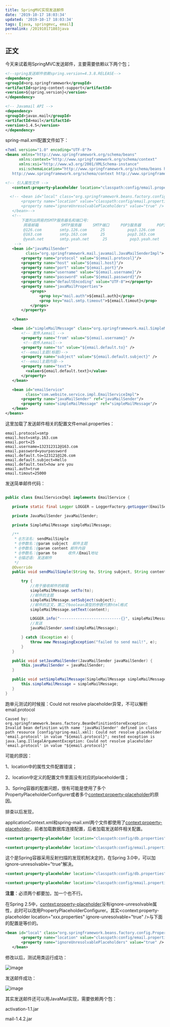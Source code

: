 ```yaml
---
title: SpringMVC实现发送邮件
date: '2019-10-17 18:03:34'
updated: '2019-10-17 18:03:34'
tags: [java, springmvc, email]
permalink: /201910171803java
---
```


## 正文

今天来试着用SpringMVC发送邮件，主要需要依赖以下两个包；

```xml
<!--spring发送邮件依赖spring.version=4.3.8.RELEASE-->
<dependency>
<groupId>org.springframework</groupId>
<artifactId>spring-context-support</artifactId>
<version>${spring.version}</version>
</dependency>

<!-- Javamail API -->
<dependency>
<groupId>javax.mail</groupId>
<artifactId>mail</artifactId>
<version>1.4.5</version>
</dependency>
```

spring-mail.xml配置文件如下：

```xml
<?xml version="1.0" encoding="UTF-8"?>
<beans xmlns="http://www.springframework.org/schema/beans"
      xmlns:context="http://www.springframework.org/schema/context"
      xmlns:xsi="http://www.w3.org/2001/XMLSchema-instance"
      xsi:schemaLocation="http://www.springframework.org/schema/beans http://www.springframework.org/schema/beans/spring-beans-4.2.xsd
   http://www.springframework.org/schema/context http://www.springframework.org/schema/context/spring-context-4.2.xsd">

<!-- 引入属性文件 -->
   <context:property-placeholder location="classpath:config/email.properties" ignore-unresolvable="true"/>

  <!-- <bean id="local" class="org.springframework.beans.factory.config.PropertyPlaceholderConfigurer">
       <property name="location" value="classpath:config/email.properties" />
       <property name="ignoreUnresolvablePlaceholders" value="true" />
   </bean>-->
   <!--
       下面列出网易的SMTP服务器名和端口号:
        网易邮箱          SMTP服务器     SMTP端口     POP3服务器       POP3端口
        @126.com        smtp.126.com      25          pop3.126.com      110
        @163.com        smtp.163.com      25          pop3.163.com      110
        @yeah.net       smtp.yeah.net      25          pop3.yeah.net     110
    -->
   <bean id="javaMailSender"
         class="org.springframework.mail.javamail.JavaMailSenderImpl">
       <property name="protocol" value="${email.protocol}"/>
       <property name="host" value="${email.host}"/>
       <property name="port" value="${email.port}"/>
       <property name="username" value="${email.username}"/>
       <property name="password" value="${email.password}"/>
       <property name="defaultEncoding" value="UTF-8"></property>
       <property name="javaMailProperties">
           <props>
               <prop key="mail.auth">${email.auth}</prop>
               <prop key="mail.smtp.timeout">${email.timout}</prop>
           </props>
       </property>

   </bean>

   <bean id="simpleMailMessage" class="org.springframework.mail.SimpleMailMessage">
       <!-- 发件人email -->
       <property name="from" value="${email.username}" />
        <!--收件人email-->
       <property name="to" value="${email.default.to}" />
       <!--email主题(标题)-->
       <property name="subject" value="${email.default.subject}" />
       <!--email主题内容-->
       <property name="text">
         <value>${email.default.text}</value>
       </property>
   </bean>

   <bean id="emailService"
         class="com.website.service.impl.EmailServiceImpl">
       <property name="javaMailSender" ref="javaMailSender"/>
       <property name="simpleMailMessage" ref="simpleMailMessage"/>
   </bean>
</beans>
```

这里加载了发送邮件相关的配置文件email.properties：

```
email.protocol=smtp
email.host=smtp.163.com
email.port=25
email.username=132312312@163.com
email.password=yourpassword
email.default.to=123121@126.com
email.default.subject=Hello
email.default.text=how are you
email.auth=true
email.timout=25000
```

发送简单邮件代码：

```java

public class EmailServiceImpl implements EmailService {

   private static final Logger LOGGER = LoggerFactory.getLogger(EmailServiceImpl.class);

   private JavaMailSender javaMailSender;

   private SimpleMailMessage simpleMailMessage;

   /**
    * @方法名: sendMailSimple
    * @参数名：@param subject  邮件主题
    * @参数名：@param content 邮件内容
    * @参数名：@param to     收件人Email地址
    * @描述语: 发送邮件
    */
   @Override
   public void sendMailSimple(String to, String subject, String content) throws Exception {

       try {
           //用于接收邮件的邮箱
           simpleMailMessage.setTo(to);
           //邮件的主题
           simpleMailMessage.setSubject(subject);
           //邮件的正文，第二个boolean类型的参数代表html格式
           simpleMailMessage.setText(content);

           LOGGER.info("---------------------------{}", simpleMailMessage);
           //发送
           javaMailSender.send(simpleMailMessage);

       } catch (Exception e) {
           throw new MessagingException("failed to send mail!", e);
       }
   }

   public void setJavaMailSender(JavaMailSender javaMailSender) {
       this.javaMailSender = javaMailSender;
   }

   public void setSimpleMailMessage(SimpleMailMessage simpleMailMessage) {
       this.simpleMailMessage = simpleMailMessage;
   }
}
```

跑单元测试的时候报：Could not resolve placeholder异常，不可以解析email.protocol

```
Caused by: org.springframework.beans.factory.BeanDefinitionStoreException: Invalid bean definition with name 'javaMailSender' defined in class path resource [config/spring-mail.xml]: Could not resolve placeholder 'email.protocol' in value "${email.protocol}"; nested exception is java.lang.IllegalArgumentException: Could not resolve placeholder 'email.protocol' in value "${email.protocol}"
```

可能的原因：

1、location中的属性文件配置错误；

2、location中定义的配置文件里面没有对应的placeholder值；

3、Spring容器的配置问题，很有可能是使用了多个PropertyPlaceholderConfigurer或者多个<context:property-placeholder>的原因。



排查以后发现，

applicationContext.xml和spring-mail.xml两个文件都使用了<context:property-placeholder>，前者加载数据库连接配置，后者加载发送邮件相关配置。

```xml
<context:property-placeholder location="classpath:config/db.properties"/>
```

```xml
<context:property-placeholder location="classpath:config/email.properties"/>
```

这个是Spring容器采用反射扫描的发现机制决定的，在Spring 3.0中，可以加ignore-unresolvable="true"解决。

```xml
<context:property-placeholder location="classpath:config/db.properties" ignore-unresolvable="true"/>
```

```xml
<context:property-placeholder location="classpath:config/email.properties" ignore-unresolvable="true"/>
```

**注意**：必须两个都要加，加一个也不行。



在Spring 2.5中，<context:property-placeholder>没有ignore-unresolvable属性，此时可以改用PropertyPlaceholderConfigurer。其实<context:property-placeholder location="xxx.properties" ignore-unresolvable="true" />与下面的配置是等价的。

```xml
<bean id="local" class="org.springframework.beans.factory.config.PropertyPlaceholderConfigurer">
       <property name="location" value="classpath:config/email.properties" />
       <property name="ignoreUnresolvablePlaceholders" value="true" />
   </bean>
```

修改以后，测试用类运行成功：

![image](https://cdn.jsdelivr.net/gh/smallersoup/jsDelivr-cdn@main/blog/artical/imgconvert-csdnimg/0b21cf07634d1f09a7ac21eb7009ae74.png)

发送邮件成功：

![image](https://cdn.jsdelivr.net/gh/smallersoup/jsDelivr-cdn@main/blog/artical/imgconvert-csdnimg/035997cc140f3aafb42f630511334efc.png)

其实发送邮件还可以用JavaMail实现，需要依赖两个包：

activation-1.1.jar

mail-1.4.2.jar

